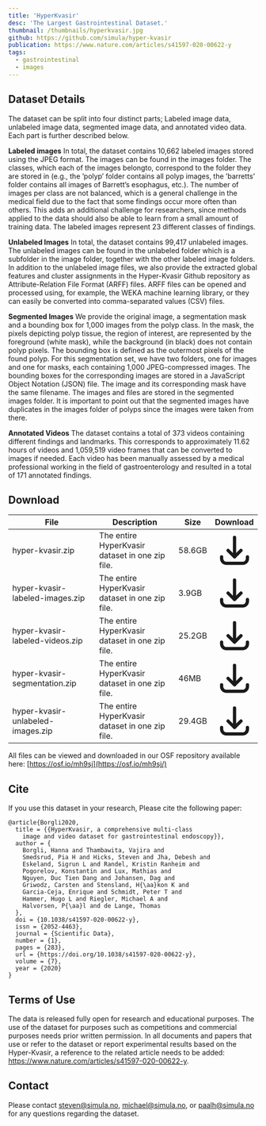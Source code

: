 ```yaml
---
title: 'HyperKvasir'
desc: 'The Largest Gastrointestinal Dataset.'
thumbnail: /thumbnails/hyperkvasir.jpg
github: https://github.com/simula/hyper-kvasir
publication: https://www.nature.com/articles/s41597-020-00622-y
tags:
  - gastrointestinal
  - images
---
```


## Dataset Details
The dataset can be split into four distinct parts; Labeled image data, unlabeled image data, segmented image data, and annotated video data. Each part is further described below.

**Labeled images** In total, the dataset contains 10,662 labeled images stored using the JPEG format. The images can be found in the images folder. The classes, which each of the images belongto, correspond to the folder they are stored in (e.g., the ’polyp’ folder contains all polyp images, the ’barretts’ folder contains all images of Barrett’s esophagus, etc.). The number of images per class are not balanced, which is a general challenge in the medical field due to the fact that some findings occur more often than others. This adds an additional challenge for researchers, since methods applied to the data should also be able to learn from a small amount of training data. The labeled images represent 23 different classes of findings.

**Unlabeled Images** In total, the dataset contains 99,417 unlabeled images. The unlabeled images can be found in the unlabeled folder which is a subfolder in the image folder, together with the other labeled image folders. In addition to the unlabeled image files, we also provide the extracted global features and cluster assignments in the Hyper-Kvasir Github repository as Attribute-Relation File Format (ARFF) files. ARFF files can be opened and processed using, for example, the WEKA machine learning library, or they can easily be converted into comma-separated values (CSV) files.

**Segmented Images** We provide the original image, a segmentation mask and a bounding box for 1,000 images from the polyp class. In the mask, the pixels depicting polyp tissue, the region of interest, are represented by the foreground (white mask), while the background (in black) does not contain polyp pixels. The bounding box is defined as the outermost pixels of the found polyp. For this segmentation set, we have two folders, one for images and one for masks, each containing 1,000 JPEG-compressed images. The bounding boxes for the corresponding images are stored in a JavaScript Object Notation (JSON) file. The image and its corresponding mask have the same filename. The images and files are stored in the segmented images folder. It is important to point out that the segmented images have duplicates in the images folder of polyps since the images were taken from there.

**Annotated Videos** The dataset contains a total of 373 videos containing different findings and landmarks. This corresponds to approximately 11.62 hours of videos and 1,059,519 video frames that can be converted to images if needed. Each video has been manually assessed by a medical professional working in the field of gastroenterology and resulted in a total of 171 annotated findings.

## Download
| File | Description | Size | Download
| --- | --- | --- | :---: |
| hyper-kvasir.zip  | The entire HyperKvasir dataset in one zip file. | 58.6GB |  [<svg xmlns="http://www.w3.org/2000/svg" class="h-6 w-6 m-0 inline-block" fill="none" viewBox="0 0 24 24" stroke="currentColor"><path stroke-linecap="round" stroke-linejoin="round" stroke-width="2" d="M4 16v1a3 3 0 003 3h10a3 3 0 003-3v-1m-4-4l-4 4m0 0l-4-4m4 4V4" /></svg>](https://datasets.simula.no/hyper-kvasir/downloads/hyper-kvasir.zip) |
| hyper-kvasir-labeled-images.zip  | The entire HyperKvasir dataset in one zip file. | 3.9GB |  [<svg xmlns="http://www.w3.org/2000/svg" class="h-6 w-6 m-0 inline-block" fill="none" viewBox="0 0 24 24" stroke="currentColor"><path stroke-linecap="round" stroke-linejoin="round" stroke-width="2" d="M4 16v1a3 3 0 003 3h10a3 3 0 003-3v-1m-4-4l-4 4m0 0l-4-4m4 4V4" /></svg>](https://datasets.simula.no/hyper-kvasir/downloads/hyper-kvasir-labeled-images.zip) |
| hyper-kvasir-labeled-videos.zip  | The entire HyperKvasir dataset in one zip file. | 25.2GB |  [<svg xmlns="http://www.w3.org/2000/svg" class="h-6 w-6 m-0 inline-block" fill="none" viewBox="0 0 24 24" stroke="currentColor"><path stroke-linecap="round" stroke-linejoin="round" stroke-width="2" d="M4 16v1a3 3 0 003 3h10a3 3 0 003-3v-1m-4-4l-4 4m0 0l-4-4m4 4V4" /></svg>](https://datasets.simula.no/hyper-kvasir/downloads/hyper-kvasir-videos.zip) |
| hyper-kvasir-segmentation.zip  | The entire HyperKvasir dataset in one zip file. | 46MB |  [<svg xmlns="http://www.w3.org/2000/svg" class="h-6 w-6 m-0 inline-block" fill="none" viewBox="0 0 24 24" stroke="currentColor"><path stroke-linecap="round" stroke-linejoin="round" stroke-width="2" d="M4 16v1a3 3 0 003 3h10a3 3 0 003-3v-1m-4-4l-4 4m0 0l-4-4m4 4V4" /></svg>](https://datasets.simula.no/hyper-kvasir/downloads/hyper-kvasir-segmented-images.zip) |
| hyper-kvasir-unlabeled-images.zip  | The entire HyperKvasir dataset in one zip file. | 29.4GB |  [<svg xmlns="http://www.w3.org/2000/svg" class="h-6 w-6 m-0 inline-block" fill="none" viewBox="0 0 24 24" stroke="currentColor"><path stroke-linecap="round" stroke-linejoin="round" stroke-width="2" d="M4 16v1a3 3 0 003 3h10a3 3 0 003-3v-1m-4-4l-4 4m0 0l-4-4m4 4V4" /></svg>](https://datasets.simula.no/hyper-kvasir/downloads/hyper-kvasir-unlabeled-images.zip) |

All files can be viewed and downloaded in our OSF repository available here: [https://osf.io/mh9sj](https://osf.io/mh9sj/)

## Cite
If you use this dataset in your research, Please cite the following paper: 

    @article{Borgli2020,
      title = {{HyperKvasir, a comprehensive multi-class
        image and video dataset for gastrointestinal endoscopy}},
      author = {
        Borgli, Hanna and Thambawita, Vajira and
        Smedsrud, Pia H and Hicks, Steven and Jha, Debesh and
        Eskeland, Sigrun L and Randel, Kristin Ranheim and
        Pogorelov, Konstantin and Lux, Mathias and
        Nguyen, Duc Tien Dang and Johansen, Dag and
        Griwodz, Carsten and Stensland, H{\aa}kon K and
        Garcia-Ceja, Enrique and Schmidt, Peter T and
        Hammer, Hugo L and Riegler, Michael A and
        Halvorsen, P{\aa}l and de Lange, Thomas
      },
      doi = {10.1038/s41597-020-00622-y},
      issn = {2052-4463},
      journal = {Scientific Data},
      number = {1},
      pages = {283},
      url = {https://doi.org/10.1038/s41597-020-00622-y},
      volume = {7},
      year = {2020}
    }

## Terms of Use
The data is released fully open for research and educational purposes. The use of the dataset for purposes such as competitions and commercial purposes needs prior written permission. In all documents and papers that use or refer to the dataset or report experimental results based on the Hyper-Kvasir, a reference to the related article needs to be added: https://www.nature.com/articles/s41597-020-00622-y.

## Contact
Please contact steven@simula.no, michael@simula.no, or paalh@simula.no for any questions regarding the dataset.
